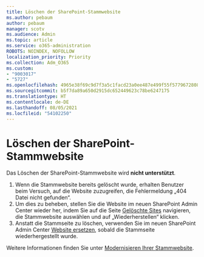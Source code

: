 ```yaml
---
title: Löschen der SharePoint-Stammwebsite
ms.author: pebaum
author: pebaum
manager: scotv
ms.audience: Admin
ms.topic: article
ms.service: o365-administration
ROBOTS: NOINDEX, NOFOLLOW
localization_priority: Priority
ms.collection: Adm_O365
ms.custom:
- "9003017"
- "5727"
ms.openlocfilehash: 4965e38f69c9d7f3a5c1facd23a0ee487e499f55f5779672808a54b86c90aeaa
ms.sourcegitcommit: b5f7da89a650d2915dc652449623c78be6247175
ms.translationtype: HT
ms.contentlocale: de-DE
ms.lasthandoff: 08/05/2021
ms.locfileid: "54102250"
---
```

# <a name="delete-the-sharepoint-root-site"></a>Löschen der SharePoint-Stammwebsite

Das Löschen der SharePoint-Stammwebsite wird **nicht unterstützt**.

1.  Wenn die Stammwebsite bereits gelöscht wurde, erhalten Benutzer beim Versuch, auf die Website zuzugreifen, die Fehlermeldung „404 Datei nicht gefunden“.
2.  Um dies zu beheben, stellen Sie die Website im neuen SharePoint Admin Center wieder her, indem Sie auf die Seite [Gelöschte Sites](https://admin.microsoft.com/sharepoint?page=recycleBin&modern=true) navigieren, die Stammwebsite auswählen und auf „Wiederherstellen“ klicken.
3.  Anstatt die Stammseite zu löschen, verwenden Sie im neuen SharePoint Admin Center [Website ersetzen](https://docs.microsoft.com/sharepoint/modern-root-site#replace-your-root-site), sobald die Stammseite wiederhergestellt wurde.

Weitere Informationen finden Sie unter [Modernisieren Ihrer Stammwebsite](https://docs.microsoft.com/sharepoint/modern-root-site).